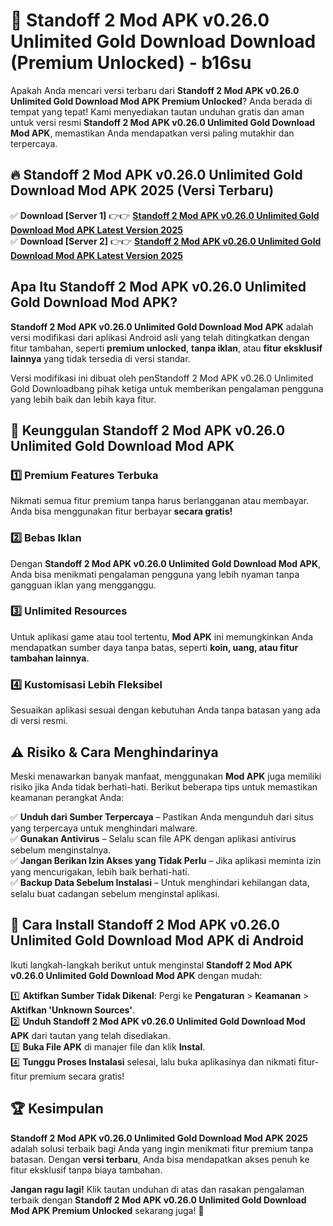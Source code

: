 # 🎯 Standoff 2 Mod APK v0.26.0 Unlimited Gold Download  Download (Premium Unlocked) -  b16su

Apakah Anda mencari versi terbaru dari **Standoff 2 Mod APK v0.26.0 Unlimited Gold Download Mod APK Premium Unlocked**? Anda berada di tempat yang tepat! Kami menyediakan tautan unduhan gratis dan aman untuk versi resmi **Standoff 2 Mod APK v0.26.0 Unlimited Gold Download Mod APK**, memastikan Anda mendapatkan versi paling mutakhir dan terpercaya.

## 🔥 Standoff 2 Mod APK v0.26.0 Unlimited Gold Download Mod APK 2025 (Versi Terbaru)

✅ **Download [Server 1]** 👉👉 [**Standoff 2 Mod APK v0.26.0 Unlimited Gold Download Mod APK Latest Version 2025**](https://momento.my/?title=Standoff_2_Mod_APK_v0.26.0_Unlimited_Gold_Download)  
✅ **Download [Server 2]** 👉👉 [**Standoff 2 Mod APK v0.26.0 Unlimited Gold Download Mod APK Latest Version 2025**](https://momento.my/?title=Standoff_2_Mod_APK_v0.26.0_Unlimited_Gold_Download)  

## Apa Itu Standoff 2 Mod APK v0.26.0 Unlimited Gold Download Mod APK?

**Standoff 2 Mod APK v0.26.0 Unlimited Gold Download Mod APK** adalah versi modifikasi dari aplikasi Android asli yang telah ditingkatkan dengan fitur tambahan, seperti **premium unlocked**, **tanpa iklan**, atau **fitur eksklusif lainnya** yang tidak tersedia di versi standar.

Versi modifikasi ini dibuat oleh penStandoff 2 Mod APK v0.26.0 Unlimited Gold Downloadbang pihak ketiga untuk memberikan pengalaman pengguna yang lebih baik dan lebih kaya fitur.

## 🎯 Keunggulan Standoff 2 Mod APK v0.26.0 Unlimited Gold Download Mod APK

### 1️⃣ Premium Features Terbuka
Nikmati semua fitur premium tanpa harus berlangganan atau membayar. Anda bisa menggunakan fitur berbayar **secara gratis!**

### 2️⃣ Bebas Iklan
Dengan **Standoff 2 Mod APK v0.26.0 Unlimited Gold Download Mod APK**, Anda bisa menikmati pengalaman pengguna yang lebih nyaman tanpa gangguan iklan yang mengganggu.

### 3️⃣ Unlimited Resources
Untuk aplikasi game atau tool tertentu, **Mod APK** ini memungkinkan Anda mendapatkan sumber daya tanpa batas, seperti **koin, uang, atau fitur tambahan lainnya**.

### 4️⃣ Kustomisasi Lebih Fleksibel
Sesuaikan aplikasi sesuai dengan kebutuhan Anda tanpa batasan yang ada di versi resmi.

## ⚠️ Risiko & Cara Menghindarinya

Meski menawarkan banyak manfaat, menggunakan **Mod APK** juga memiliki risiko jika Anda tidak berhati-hati. Berikut beberapa tips untuk memastikan keamanan perangkat Anda:

✅ **Unduh dari Sumber Terpercaya** – Pastikan Anda mengunduh dari situs yang terpercaya untuk menghindari malware.  
✅ **Gunakan Antivirus** – Selalu scan file APK dengan aplikasi antivirus sebelum menginstalnya.  
✅ **Jangan Berikan Izin Akses yang Tidak Perlu** – Jika aplikasi meminta izin yang mencurigakan, lebih baik berhati-hati.  
✅ **Backup Data Sebelum Instalasi** – Untuk menghindari kehilangan data, selalu buat cadangan sebelum menginstal aplikasi.

## 📌 Cara Install Standoff 2 Mod APK v0.26.0 Unlimited Gold Download Mod APK di Android

Ikuti langkah-langkah berikut untuk menginstal **Standoff 2 Mod APK v0.26.0 Unlimited Gold Download Mod APK** dengan mudah:

1️⃣ **Aktifkan Sumber Tidak Dikenal**: Pergi ke **Pengaturan** > **Keamanan** > **Aktifkan 'Unknown Sources'**.  
2️⃣ **Unduh Standoff 2 Mod APK v0.26.0 Unlimited Gold Download Mod APK** dari tautan yang telah disediakan.  
3️⃣ **Buka File APK** di manajer file dan klik **Instal**.  
4️⃣ **Tunggu Proses Instalasi** selesai, lalu buka aplikasinya dan nikmati fitur-fitur premium secara gratis!

## 🏆 Kesimpulan

**Standoff 2 Mod APK v0.26.0 Unlimited Gold Download Mod APK 2025** adalah solusi terbaik bagi Anda yang ingin menikmati fitur premium tanpa batasan. Dengan **versi terbaru**, Anda bisa mendapatkan akses penuh ke fitur eksklusif tanpa biaya tambahan.

**Jangan ragu lagi!** Klik tautan unduhan di atas dan rasakan pengalaman terbaik dengan **Standoff 2 Mod APK v0.26.0 Unlimited Gold Download Mod APK Premium Unlocked** sekarang juga! 🚀
